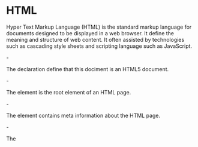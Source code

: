 # HTML
Hyper Text Markup Language (HTML) is the standard markup language for documents designed to be displayed in a web browser. It define the meaning and structure of web content. It often assisted by technologies such as cascading style sheets and scripting language such as JavaScript.

<!DOCTYPE html>
<html>
<body>
-<p> The <code><!DOCTYPE html></code> declaration define that this dociment is an HTML5 document.</p>
- <p>The <code><html></code> element is the root element of an HTML page.</p>
- <p>The <code><head></code> element contains meta information about the HTML page.</p>
- <p>The <code><title></code> element specifies s title for the HTML page (which is shown in the browser's title bar or in the page's tab)</p>
- <p>The <code><body></code> element defines the document's body and is a container for all the visible containts, such as headings, paragraphs, image, hyperlinks, tables, list, etc.</p>
- <p>The <code><h1></code> element defines a large heading.</p>
- <p>The <code><p> </code>element defines a paragraph. <p>
</body>
</html>